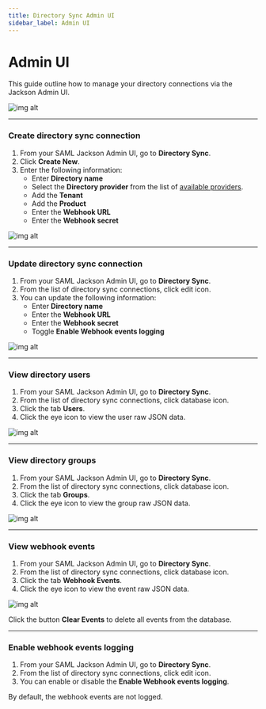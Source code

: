 ```yaml
---
title: Directory Sync Admin UI
sidebar_label: Admin UI
---
```


# Admin UI

This guide outline how to manage your directory connections via the Jackson Admin UI.

![img alt](/img/dsync/admin/directories.png)

---

### Create directory sync connection

1. From your SAML Jackson Admin UI, go to **Directory Sync**.
2. Click **Create New**.
3. Enter the following information:
   - Enter **Directory name**
   - Select the **Directory provider** from the list of [available providers](providers).
   - Add the **Tenant**
   - Add the **Product**
   - Enter the **Webhook URL**
   - Enter the **Webhook secret**

![img alt](/img/dsync/admin/create-directory.png)

---

### Update directory sync connection

1. From your SAML Jackson Admin UI, go to **Directory Sync**.
2. From the list of directory sync connections, click edit icon.
3. You can update the following information:
   - Enter **Directory name**
   - Enter the **Webhook URL**
   - Enter the **Webhook secret**
   - Toggle **Enable Webhook events logging**

![img alt](/img/dsync/admin/update-directory.png)

---

### View directory users

1. From your SAML Jackson Admin UI, go to **Directory Sync**.
2. From the list of directory sync connections, click database icon.
3. Click the tab **Users**.
4. Click the eye icon to view the user raw JSON data.

![img alt](/img/dsync/admin/users.png)

---

### View directory groups

1. From your SAML Jackson Admin UI, go to **Directory Sync**.
2. From the list of directory sync connections, click database icon.
3. Click the tab **Groups**.
4. Click the eye icon to view the group raw JSON data.

![img alt](/img/dsync/admin/groups.png)

---

### View webhook events

1. From your SAML Jackson Admin UI, go to **Directory Sync**.
2. From the list of directory sync connections, click database icon.
3. Click the tab **Webhook Events**.
4. Click the eye icon to view the event raw JSON data.

![img alt](/img/dsync/admin/logs.png)

Click the button **Clear Events** to delete all events from the database.

---

### Enable webhook events logging

1. From your SAML Jackson Admin UI, go to **Directory Sync**.
2. From the list of directory sync connections, click edit icon.
3. You can enable or disable the **Enable Webhook events logging**.

By default, the webhook events are not logged.
